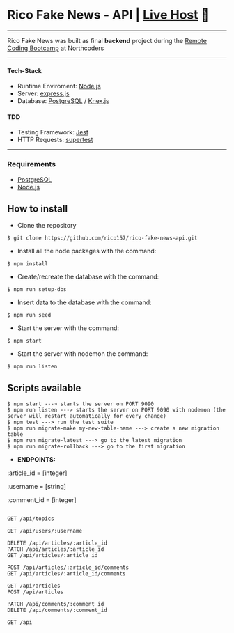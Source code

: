 # **Rico Fake News - API** | [Live Host](https://rico-nc-news.herokuapp.com/) 👀
----
  Rico Fake News was built as final **backend** project during the [Remote Coding Bootcamp](https://northcoders.com/remote-coding-bootcamp) at Northcoders
  
  ---
  #### Tech-Stack
* Runtime Enviroment: [Node.js](https://nodejs.org/)
* Server: [express.js](https://expressjs.com/)
* Database: [PostgreSQL](https://www.postgresql.org/) / [Knex.js](http://knexjs.org/)

#### TDD 
* Testing Framework: [Jest](https://jestjs.io/)
* HTTP Requests: [supertest](https://www.npmjs.com/package/supertest)
---
### Requirements

* [PostgreSQL](https://www.postgresql.org/) 
* [Node.js](https://nodejs.org/)

## How to install

* Clone the repository

```
$ git clone https://github.com/rico157/rico-fake-news-api.git
```

* Install all the node packages with the command:

```
$ npm install
```

* Create/recreate the database with the command:

```
$ npm run setup-dbs
```

* Insert data to the database with the command:

```
$ npm run seed
```

* Start the server with the command:

```
$ npm start
```

* Start the server with nodemon the command:

```
$ npm run listen
```

## Scripts available

```
$ npm start ---> starts the server on PORT 9090
$ npm run listen ---> starts the server on PORT 9090 with nodemon (the server will restart automatically for every change)
$ npm test ---> run the test suite
$ npm run migrate-make my-new-table-name ---> create a new migration table
$ npm run migrate-latest ---> go to the latest migration
$ npm run migrate-rollback ---> go to the first migration

```
  
* **ENDPOINTS:**


:article_id = [integer]

:username = [string]

:comment_id = [integer]
```http
  
GET /api/topics

GET /api/users/:username

DELETE /api/articles/:article_id
PATCH /api/articles/:article_id
GET /api/articles/:article_id

POST /api/articles/:article_id/comments
GET /api/articles/:article_id/comments

GET /api/articles
POST /api/articles

PATCH /api/comments/:comment_id
DELETE /api/comments/:comment_id

GET /api


```


